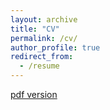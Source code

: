 ```yaml
---
layout: archive
title: "CV"
permalink: /cv/
author_profile: true
redirect_from:
  - /resume
---
```


[pdf version](https://hyukhson.github.io/files/CV_Hyuk_Son.pdf)
